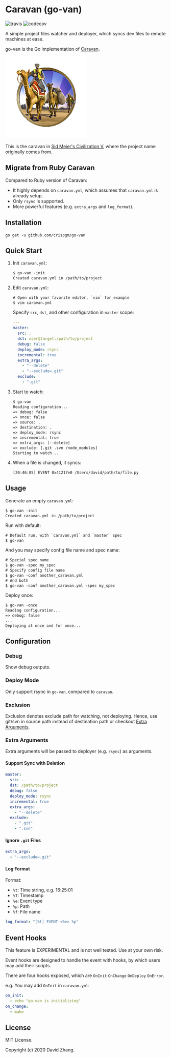 # Caravan (go-van)

![travis](https://travis-ci.org/crispgm/go-van.svg?branch=master)
![codecov](https://codecov.io/gh/crispgm/go-van/branch/master/graph/badge.svg)

A simple project files watcher and deployer, which syncs dev files to remote machines at ease.

go-van is the Go implementation of [Caravan](https://github.com/crispgm/caravan).

![Caravan in Civ5](/assets/civ-5-caravan.png)

This is the caravan in [Sid Meier's Civilization V](http://www.civilization5.com/), where the project name originally comes from.

## Migrate from Ruby Caravan

Compared to Ruby version of Caravan:

- It highly depends on `caravan.yml`, which assumes that `caravan.yml` is already setup.
- Only `rsync` is supported.
- More powerful features (e.g. `extra_args` and `log_format`).

## Installation

```shell
go get -u github.com/crispgm/go-van
```

## Quick Start

1. Init `caravan.yml`:

   ```shell
   $ go-van -init
   Created caravan.yml in /path/to/project
   ```

2. Edit `caravan.yml`:

   ```shell
   # Open with your favorite editor, `vim` for example
   $ vim caravan.yml
   ```

   Specify `src`, `dst`, and other configuration in `master` scope:

   ```yaml
   ---
   master:
     src: .
     dst: user@target:/path/to/project
     debug: false
     deploy_mode: rsync
     incremental: true
     extra_args:
       - "--delete"
       - "--exclude=.git"
     exclude:
       - ".git"
   ```

3. Start to watch:

   ```shell
   $ go-van
   Reading configuration...
   => debug: false
   => once: false
   => source: .
   => destination: .
   => deploy_mode: rsync
   => incremental: true
   => extra_args: [--delete]
   => exclude: [.git .svn /node_modules]
   Starting to watch...
   ```

4. When a file is changed, it syncs:

   ```shell
   [20:46:05] EVENT 0x41217e0 /Users/david/path/to/file.py
   ```

## Usage

Generate an empty `caravan.yml`:

```shell
$ go-van -init
Created caravan.yml in /path/to/project
```

Run with default:

```shell
# Default run, with `caravan.yml` and `master` spec
$ go-van
```

And you may specify config file name and spec name:

```shell
# Special spec name
$ go-van -spec my_spec
# Specify config file name
$ go-van -conf another_caravan.yml
# And both
$ go-van -conf another_caravan.yml -spec my_spec
```

Deploy once:

```shell
$ go-van -once
Reading configuration...
=> debug: false
...
Deploying at once and for once...
```

## Configuration

### Debug

Show debug outputs.

### Deploy Mode

Only support rsync in `go-van`, compared to `caravan`.

### Exclusion

Exclusion denotes exclude path for watching, not deploying. Hence, use git/svn in source path instead of destination path or checkout [Extra Arguments](#extra-arguments).

### Extra Arguments

Extra arguments will be passed to deployer (e.g. `rsync`) as arguments.

#### Support Sync with Deletion

```yaml
master:
  src: .
  dst: /path/to/project
  debug: false
  deploy_mode: rsync
  incremental: true
  extra_args:
    - "--delete"
  exclude:
    - ".git"
    - ".svn"
```

#### Ignore `.git` Files

```yaml
extra_args:
  - "--exclude=.git"
```

#### Log Format

Format:

- `%t`: Time string, e.g. 16:25:01
- `%T`: Timestamp
- `%e`: Event type
- `%p`: Path
- `%f`: File name

```yaml
log_format: "[%t] EVENT <%e> %p"
```

## Event Hooks

This feature is EXPERIMENTAL and is not well tested. Use at your own risk.

Event hooks are designed to handle the event with hooks, by which users may add their scripts.

There are four hooks exposed, which are `OnInit` `OnChange` `OnDeploy` `OnError`.

e.g. You may add `OnInit` in `caravan.yml`:

```yaml
on_init:
  - echo "go-van is initializing"
on_change:
  - make
```

## License

MIT License.

Copyright (c) 2020 David Zhang.
